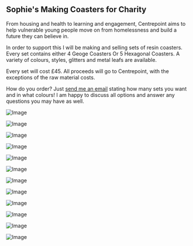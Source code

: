 ## Sophie's Making Coasters for Charity

From housing and health to learning and engagement, Centrepoint aims to help vulnerable young people move on from homelessness and build a future they can believe in.

In order to support this I will be making and selling sets of resin coasters. Every set contains either 4 Geoge Coasters Or 5 Hexagonal Coasters. A variety of colours, styles, glitters and metal leafs are available.

Every set will cost £45. All proceeds will go to Centrepoint, with the exceptions of the raw material costs.

How do you order? 
Just [send me an email](mailto:a.sophiewirth@gmail.com) stating how many sets you want and in what colours! I am happy to discuss all options and answer any questions you may have as well.

![Image](https://ibb.co/TBY5mtM)

![Image](https://ibb.co/qBmpVP1)

![Image](https://ibb.co/cYTk7XB)

![Image](https://ibb.co/9NCDZw8)

![Image](https://ibb.co/W2zynTR)

![Image](https://ibb.co/9rzGX2x)

![Image](https://ibb.co/vzvShVf)

![Image](https://ibb.co/Wg9VR8C)

![Image](https://ibb.co/6mPLm4H)

![Image](https://ibb.co/VV4cy05)

![Image](https://ibb.co/KLq3Db4)

![Image](https://ibb.co/9VXsP7r)



